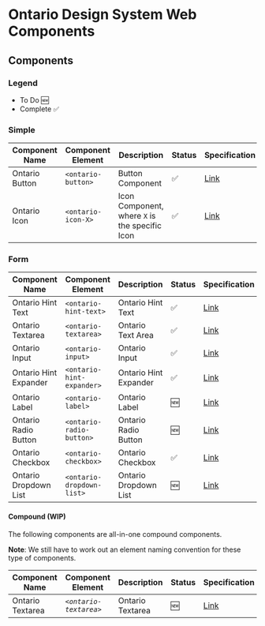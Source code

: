 # Ontario Design System Web Components

## Components

### Legend

- To Do 🆕
- Complete ✅

### Simple

| Component Name | Component Element  | Description                                    | Status | Specification                                                                                            |
| -------------- | ------------------ | ---------------------------------------------- | ------ | -------------------------------------------------------------------------------------------------------- |
| Ontario Button | `<ontario-button>` | Button Component                               | ✅     | [Link](https://docs.google.com/document/d/1-VBef6I95x081RvTip4K4LZYUCAcdzGvS72qeWP6Rbw/edit?usp=sharing) |
| Ontario Icon   | `<ontario-icon-X>` | Icon Component, where `X` is the specific Icon | ✅     | [Link](https://docs.google.com/document/d/1mwCjnr9VGaR4Dj1pPmj8lYWQK8lx2RencfVrGiLbDvw/edit?usp=sharing) |

### Form

| Component Name        | Component Element         | Description           | Status | Specification                                                                                            |
| --------------------- | ------------------------- | --------------------- | ------ | -------------------------------------------------------------------------------------------------------- |
| Ontario Hint Text     | `<ontario-hint-text>`     | Ontario Hint Text     | ✅     | [Link](https://docs.google.com/document/d/11Qdxjqip62i6IEBdrZMOQ1LIu-ErvgUDFX5--ckbUVM/edit?usp=sharing) |
| Ontario Textarea      | `<ontario-textarea>`      | Ontario Text Area     | ✅     | [Link](https://docs.google.com/document/d/18uXU-xKE2ikqVb_gPB5LYyG3147fhoaIqRB-jycAYLs/edit?usp=sharing) |
| Ontario Input         | `<ontario-input>`         | Ontario Input         | ✅     | [Link](https://docs.google.com/document/d/1q6d86A1_PFTbl508NSdOStgKVOMlsAHDjEQt8DPyHxc/edit?usp=sharing) |
| Ontario Hint Expander | `<ontario-hint-expander>` | Ontario Hint Expander | ✅     | [Link](https://docs.google.com/document/d/1SxZR3bSKVspXmr8yhWkR5FdQ8h44xIWqzI9DZzr9MFQ/edit?usp=sharing) |
| Ontario Label         | `<ontario-label>`         | Ontario Label         | 🆕     | [Link](https://docs.google.com/document/d/1bZKYrg5hko6fXBeiVDCIOyXRLs_83GJ1-60v_qhvvqs/edit?usp=sharing) |
| Ontario Radio Button  | `<ontario-radio-button>`  | Ontario Radio Button  | 🆕     | [Link](https://docs.google.com/document/d/1g-cwvhcijYtGHVpxamYxQO5R3n4vvUzwZDGjIc3LW1w/edit?usp=sharing) |
| Ontario Checkbox      | `<ontario-checkbox>`      | Ontario Checkbox      | ✅     | [Link](https://docs.google.com/document/d/1ZaQ3O3Eewf5XKJA9qBHcyuvV-_dR-MzdHTajYTrpGQg/edit?usp=sharing) |
| Ontario Dropdown List | `<ontario-dropdown-list>` | Ontario Dropdown List | 🆕     | [Link](https://docs.google.com/document/d/1UphVrYgt8Dos9iQHmey1Q1xJNvVNEOtWFyG3bnPcGtQ/edit?usp=sharing) |

#### Compound (WIP)

The following components are all-in-one compound components.

**Note**: We still have to work out an element naming convention for these type of components.

| Component Name   | Component Element      | Description      | Status | Specification                                                                                            |
| ---------------- | ---------------------- | ---------------- | ------ | -------------------------------------------------------------------------------------------------------- |
| Ontario Textarea | _`<ontario-textarea>`_ | Ontario Textarea | 🆕     | [Link](https://docs.google.com/document/d/1ujxdmI6bYplD25UXs4lJviCrdv2IkhvOQjZ8dltRSuY/edit?usp=sharing) |
